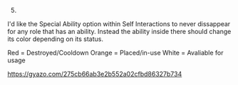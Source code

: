 <!-- 1) 
Keybindings tab is not showing the scroll wheel keybind

https://gyazo.com/6d12766a8da09e5a8b05b6fd47d6ac02 -->

<!-- 2) 
The Resupply Crate placed by a player still displays as Bright Green for the Owner on the map.
3D Marker functions as intended.

https://gyazo.com/0a4b2d0b2e871f6b417a9824c1beaef1 -->

<!-- 3) 
Owner of the Crate should only be able to Retreive the Crate by directly interacting with the crate and picking it up.
Make sure the option is not displayed for other players or people who share the same ability. -->

<!-- 4) 
When the Resupply Crate is Contested the Map Marker reverts to the old iteration where it says "supplyCrate (Contested)"
Even after securing the Crate the text will revert back to just supplyCrate and the old Green color.

https://gyazo.com/fd6a603817f83f2d73ede4dae17dd28a

https://gyazo.com/310fa9db8693f2cacb4fc2b842072252 -->

5) 
I'd like the Special Ability option within Self Interactions to never dissappear for any role that has an ability.
Instead the ability inside there should change its color depending on its status.

Red = Destroyed/Cooldown
Orange = Placed/in-use
White = Avaliable for usage

<!-- 6) 
The beeping noise plays when the Crate is successfully destroyed by the enemy.
We already have a Notification so no need for a beeping noise. -->

<!-- 7) 
Move all 3D Markers to be above the crate's like our old crate in the picture below.
Once again this is for all 3D Markers currently implemented and future 3D markers for all abilities. -->

https://gyazo.com/275cb66ab3e2b552a02cfbd86327b734